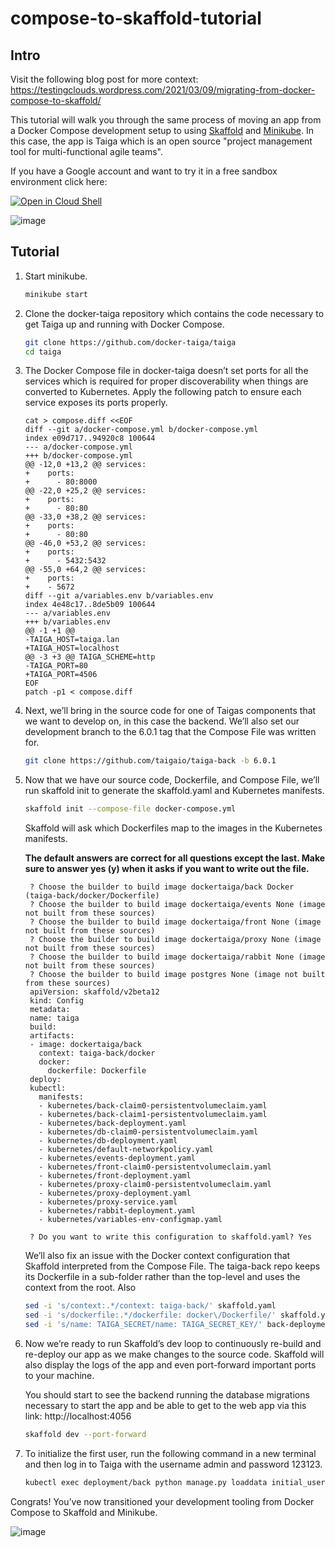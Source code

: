 # compose-to-skaffold-tutorial

## Intro

Visit the following blog post for more context:
https://testingclouds.wordpress.com/2021/03/09/migrating-from-docker-compose-to-skaffold/

This tutorial will walk you through the same process of moving an app from a Docker Compose development setup to using [Skaffold](https://skaffold.dev) and [Minikube](https://minikube.sigs.k8s.io/docs/). In this case, the app is Taiga which is an open source "project management tool for multi-functional agile teams".

If you have a Google account and want to try it in a free sandbox environment click here:

[![Open in Cloud Shell](https://gstatic.com/cloudssh/images/open-btn.svg)](https://ssh.cloud.google.com/cloudshell/editor?cloudshell_git_repo=https%3A%2F%2Fgithub.com%2Fviglesiasce%2Fcompose-to-skaffold-tutorial&cloudshell_workspace=.&cloudshell_tutorial=README.md)

![image](https://user-images.githubusercontent.com/410279/110428648-7a2d4380-805e-11eb-8744-8ded85136b5d.png)

## Tutorial

1. Start minikube.

    ```sh
    minikube start
    ```

1. Clone the docker-taiga repository which contains the code necessary to get Taiga up and running with Docker Compose.
 
    ```sh
    git clone https://github.com/docker-taiga/taiga
    cd taiga
    ```

1. The Docker Compose file in docker-taiga doesn’t set ports for all the services which is required for proper discoverability when things are converted to Kubernetes. Apply the following patch to ensure each service exposes its ports properly.

    ```shell
    cat > compose.diff <<EOF
    diff --git a/docker-compose.yml b/docker-compose.yml
    index e09d717..94920c8 100644
    --- a/docker-compose.yml
    +++ b/docker-compose.yml
    @@ -12,0 +13,2 @@ services:
    +    ports:
    +      - 80:8000
    @@ -22,0 +25,2 @@ services:
    +    ports:
    +      - 80:80
    @@ -33,0 +38,2 @@ services:
    +    ports:
    +      - 80:80
    @@ -46,0 +53,2 @@ services:
    +    ports:
    +      - 5432:5432
    @@ -55,0 +64,2 @@ services:
    +    ports:
    +    - 5672
    diff --git a/variables.env b/variables.env
    index 4e48c17..8de5b09 100644
    --- a/variables.env
    +++ b/variables.env
    @@ -1 +1 @@
    -TAIGA_HOST=taiga.lan
    +TAIGA_HOST=localhost
    @@ -3 +3 @@ TAIGA_SCHEME=http
    -TAIGA_PORT=80
    +TAIGA_PORT=4506
    EOF
    patch -p1 < compose.diff
    ```

1. Next, we’ll bring in the source code for one of Taigas components that we want to develop on, in this case the backend. We’ll also set our development branch to the 6.0.1 tag that the Compose File was written for.

    ```sh
    git clone https://github.com/taigaio/taiga-back -b 6.0.1
    ```

1. Now that we have our source code, Dockerfile, and Compose File, we’ll run skaffold init to generate the skaffold.yaml and Kubernetes manifests.

    ```sh
    skaffold init --compose-file docker-compose.yml
    ```
  
    Skaffold will ask which Dockerfiles map to the images in the Kubernetes manifests.
    
    **The default answers are correct for all questions except the last. Make sure to answer yes (y) when it asks if you want to write out the file.**
  
        ? Choose the builder to build image dockertaiga/back Docker (taiga-back/docker/Dockerfile)
        ? Choose the builder to build image dockertaiga/events None (image not built from these sources)
        ? Choose the builder to build image dockertaiga/front None (image not built from these sources)
        ? Choose the builder to build image dockertaiga/proxy None (image not built from these sources)
        ? Choose the builder to build image dockertaiga/rabbit None (image not built from these sources)
        ? Choose the builder to build image postgres None (image not built from these sources)
        apiVersion: skaffold/v2beta12
        kind: Config
        metadata:
        name: taiga
        build:
        artifacts:
        - image: dockertaiga/back
          context: taiga-back/docker
          docker:
            dockerfile: Dockerfile
        deploy:
        kubectl:
          manifests:
          - kubernetes/back-claim0-persistentvolumeclaim.yaml
          - kubernetes/back-claim1-persistentvolumeclaim.yaml
          - kubernetes/back-deployment.yaml
          - kubernetes/db-claim0-persistentvolumeclaim.yaml
          - kubernetes/db-deployment.yaml
          - kubernetes/default-networkpolicy.yaml
          - kubernetes/events-deployment.yaml
          - kubernetes/front-claim0-persistentvolumeclaim.yaml
          - kubernetes/front-deployment.yaml
          - kubernetes/proxy-claim0-persistentvolumeclaim.yaml
          - kubernetes/proxy-deployment.yaml
          - kubernetes/proxy-service.yaml
          - kubernetes/rabbit-deployment.yaml
          - kubernetes/variables-env-configmap.yaml

        ? Do you want to write this configuration to skaffold.yaml? Yes

    We’ll also fix an issue with the Docker context configuration that Skaffold interpreted from the Compose File. The taiga-back repo keeps its Dockerfile in a sub-folder rather than the top-level and uses the context from the root. Also

    ```sh
    sed -i 's/context:.*/context: taiga-back/' skaffold.yaml
    sed -i 's/dockerfile:.*/dockerfile: docker\/Dockerfile/' skaffold.yaml
    sed -i 's/name: TAIGA_SECRET/name: TAIGA_SECRET_KEY/' back-deployment.yaml
    ```

1. Now we’re ready to run Skaffold’s dev loop to continuously re-build and re-deploy our app as we make changes to the source code. Skaffold will also display the logs of the app and even port-forward important ports to your machine.

    You should start to see the backend running the database migrations necessary to start the app and be able to get to the web app via this link: http://localhost:4056

    ```sh
    skaffold dev --port-forward
    ```
  
1. To initialize the first user, run the following command in a new terminal and then log in to Taiga with the username admin and password 123123.

    ```sh
    kubectl exec deployment/back python manage.py loaddata initial_user
    ```

Congrats! You’ve now transitioned your development tooling from Docker Compose to Skaffold and Minikube.

![image](https://user-images.githubusercontent.com/410279/110429760-3fc4a600-8060-11eb-8e25-bc2faa702c42.png)
